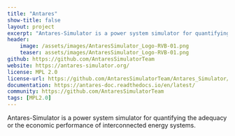 ```yaml
---
title: "Antares"
show-title: false
layout: project
excerpt: "Antares-Simulator is a power system simulator for quantifying the adequacy or the economic performance of interconnected energy systems."
header:
    image: /assets/images/AntaresSimulator_Logo-RVB-01.png
    teaser: assets/images/AntaresSimulator_Logo-RVB-01.png
github: https://github.com/AntaresSimulatorTeam
website: https://antares-simulator.org/
license: MPL 2.0
license-url: https://github.com/AntaresSimulatorTeam/Antares_Simulator/blob/develop/COPYING.txt
documentation: https://antares-doc.readthedocs.io/en/latest/
community: https://github.com/AntaresSimulatorTeam
tags: [MPL2.0]
---
```


Antares-Simulator is a power system simulator for quantifying the adequacy or the economic performance of interconnected energy systems.
